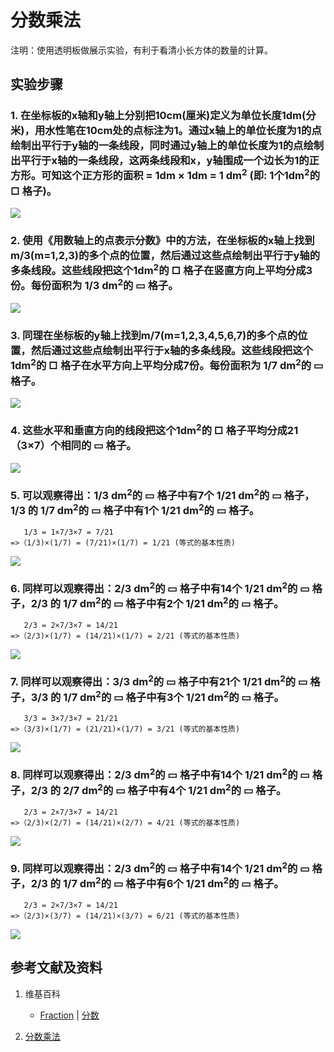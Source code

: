 # 分数乘法

注明：使用透明板做展示实验，有利于看清小长方体的数量的计算。

## 实验步骤

### 1. 在坐标板的x轴和y轴上分别把10cm(厘米)定义为单位长度1dm(分米)，用水性笔在10cm处的点标注为1。通过x轴上的单位长度为1的点绘制出平行于y轴的一条线段，同时通过y轴上的单位长度为1的点绘制出平行于x轴的一条线段，这两条线段和x，y轴围成一个边长为1的正方形。可知这个正方形的面积 = 1dm × 1dm = 1 dm<sup>2</sup> (即: 1个1dm<sup>2</sup>的 □ 格子)。
![](/images/数系/可比数和不可比数/分数乘法/1a1.jpg)

### 2. 使用《用数轴上的点表示分数》中的方法，在坐标板的x轴上找到m/3(m=1,2,3)的多个点的位置，然后通过这些点绘制出平行于y轴的多条线段。这些线段把这个1dm<sup>2</sup>的 □ 格子在竖直方向上平均分成3份。每份面积为 1/3 dm<sup>2</sup>的 ▭ 格子。
![](/images/数系/可比数和不可比数/分数乘法/2a1.jpg)

### 3. 同理在坐标板的y轴上找到m/7(m=1,2,3,4,5,6,7)的多个点的位置，然后通过这些点绘制出平行于x轴的多条线段。这些线段把这个1dm<sup>2</sup>的 □ 格子在水平方向上平均分成7份。每份面积为 1/7 dm<sup>2</sup>的 ▭ 格子。
![](/images/数系/可比数和不可比数/分数乘法/3a1.jpg)

### 4. 这些水平和垂直方向的线段把这个1dm<sup>2</sup>的 □ 格子平均分成21（3×7）个相同的 ▭ 格子。
![](/images/数系/可比数和不可比数/分数乘法/4a1.jpg)

### 5. 可以观察得出：1/3 dm<sup>2</sup>的 ▭ 格子中有7个 1/21 dm<sup>2</sup>的 ▭ 格子，1/3 的 1/7 dm<sup>2</sup>的 ▭ 格子中有1个 1/21 dm<sup>2</sup>的 ▭ 格子。
	   1/3 = 1×7/3×7 = 7/21
	=>（1/3)×(1/7) = (7/21)×(1/7) = 1/21 (等式的基本性质)
![](/images/数系/可比数和不可比数/分数乘法/5a1.jpg)

### 6. 同样可以观察得出：2/3 dm<sup>2</sup>的 ▭ 格子中有14个 1/21 dm<sup>2</sup>的 ▭ 格子，2/3 的 1/7 dm<sup>2</sup>的 ▭ 格子中有2个 1/21 dm<sup>2</sup>的 ▭ 格子。
	   2/3 = 2×7/3×7 = 14/21
	=>（2/3)×(1/7) = (14/21)×(1/7) = 2/21 (等式的基本性质)
![](/images/数系/可比数和不可比数/分数乘法/6a1.jpg)

### 7. 同样可以观察得出：3/3 dm<sup>2</sup>的 ▭ 格子中有21个 1/21 dm<sup>2</sup>的 ▭ 格子，3/3 的 1/7 dm<sup>2</sup>的 ▭ 格子中有3个 1/21 dm<sup>2</sup>的 ▭ 格子。
	   3/3 = 3×7/3×7 = 21/21
	=>（3/3)×(1/7) = (21/21)×(1/7) = 3/21 (等式的基本性质)
![](/images/数系/可比数和不可比数/分数乘法/7a1.jpg)

### 8. 同样可以观察得出：2/3 dm<sup>2</sup>的 ▭ 格子中有14个 1/21 dm<sup>2</sup>的 ▭ 格子，2/3 的 2/7 dm<sup>2</sup>的 ▭ 格子中有4个 1/21 dm<sup>2</sup>的 ▭ 格子。
	   2/3 = 2×7/3×7 = 14/21
	=>（2/3)×(2/7) = (14/21)×(2/7) = 4/21 (等式的基本性质)
![](/images/数系/可比数和不可比数/分数乘法/8a1.jpg)

### 9. 同样可以观察得出：2/3 dm<sup>2</sup>的 ▭ 格子中有14个 1/21 dm<sup>2</sup>的 ▭ 格子，2/3 的 1/7 dm<sup>2</sup>的 ▭ 格子中有6个 1/21 dm<sup>2</sup>的 ▭ 格子。
	   2/3 = 2×7/3×7 = 14/21
	=>（2/3)×(3/7) = (14/21)×(3/7) = 6/21 (等式的基本性质)
![](/images/数系/可比数和不可比数/分数乘法/9a1.jpg)

## 参考文献及资料

1. 维基百科
	- [Fraction](https://en.wikipedia.org/wiki/Fraction) | [分数](https://zh.wikipedia.org/wiki/%E5%88%86%E6%95%B8) 

2. [分数乘法](https://baike.baidu.com/item/%E5%88%86%E6%95%B0%E4%B9%98%E6%B3%95) 

